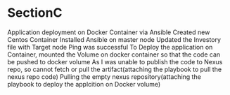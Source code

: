 # SectionC
Application deployment on Docker Container via Ansible
Created new Centos Container
Installed Ansible on master node
Updated the Investory file with Target node
Ping was successful
To Deploy the application on Container, mounted the Volume on docker container so that the code can be pushed to docker volume
As I was unable to publish the code to Nexus repo, so cannot fetch or pull the artifact(attaching the playbook to pull the nexus repo code)
Pulling the empty nexus repository(attaching the playbook to deploy the applcition on Docker volume)

